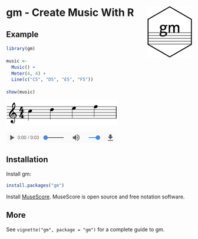
<!-- README.md is generated from README.Rmd. Please edit that file -->

# gm - Create Music With R <img src="man/figures/logo.png" align="right" alt="logo" width="120"/>

<!-- badges: start -->
<!-- badges: end -->

## Example

``` r
library(gm)

music <- 
  Music() +
  Meter(4, 4) +
  Line(c("C5", "D5", "E5", "F5"))
  
show(music)
```

![](man/figures/readme.png)

![](man/figures/readme_audio.png)

## Installation

Install gm:

``` r
install.packages("gm")
```

Install [MuseScore](https://musescore.org/). MuseScore is open source
and free notation software.

## More

See `vignette("gm", package = "gm")` for a complete guide to gm.
